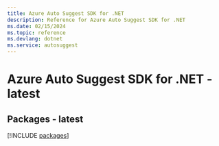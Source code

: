```yaml
---
title: Azure Auto Suggest SDK for .NET
description: Reference for Azure Auto Suggest SDK for .NET
ms.date: 02/15/2024
ms.topic: reference
ms.devlang: dotnet
ms.service: autosuggest
---
```

# Azure Auto Suggest SDK for .NET - latest
## Packages - latest
[!INCLUDE [packages](auto-suggest-index.md)]